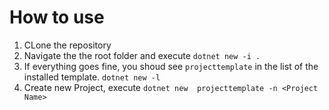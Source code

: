 # How to use  
1) CLone the repository
2) Navigate the the root folder and execute `dotnet new -i .`
3) If everything goes fine, you shoud see `projecttemplate` in the list of the installed template. `dotnet new -l`
4) Create new Project, execute `dotnet new  projecttemplate -n <Project Name>`